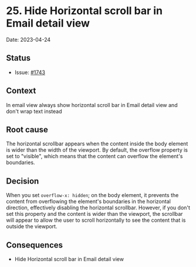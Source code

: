 # 25. Hide Horizontal scroll bar in Email detail view

Date: 2023-04-24

## Status

- Issue: [#1743](https://github.com/linagora/tmail-flutter/issues/1743)

## Context

In email view always show horizontal scroll bar in Email detail view and don't wrap text instead

## Root cause

The horizontal scrollbar appears when the content inside the body element is wider than the width of the viewport. By default, the overflow property is set to "visible", which means that the content can overflow the element's boundaries.

## Decision

When you set `overflow-x: hidden`; on the body element, it prevents the content from overflowing the element's boundaries in the horizontal direction, 
effectively disabling the horizontal scrollbar. However, if you don't set this property and the content is wider than the viewport, 
the scrollbar will appear to allow the user to scroll horizontally to see the content that is outside the viewport.
## Consequences

- Hide Horizontal scroll bar in Email detail view
